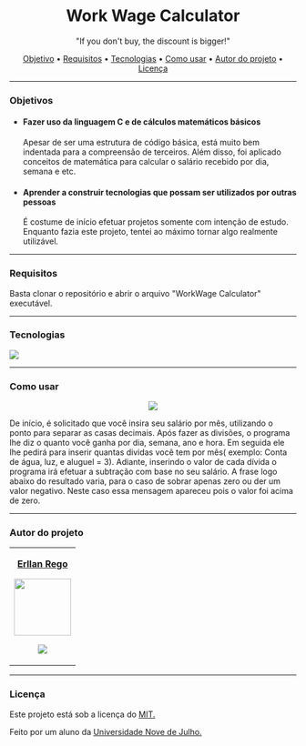 <h1 align="center">Work Wage Calculator</h1>

<p align="center">"If you don't buy, the discount is bigger!"</p>

<p align="center">
   <a href="#objetivos">Objetivo</a> •
   <a href="#requisitos">Requisitos</a> •
   <a href="#tecnologias">Tecnologias</a> • 
   <a href="#comousar">Como usar</a> •
   <a href="#autor">Autor do projeto</a> • 
   <a href="#licenca">Licença</a>
</p>

<hr>

<h3 id="objetivos">Objetivos</h3>
<ul>
 <li>
  <h4>Fazer uso da linguagem C e de cálculos matemáticos básicos</h4>
  <p>Apesar de ser uma estrutura de código básica, está muito bem indentada para a compreensão de
  terceiros. Além disso, foi aplicado conceitos de matemática para calcular o salário recebido por dia, semana e etc.</p>
 </li>
 
 <li>
  <h4>Aprender a construir tecnologias que possam ser utilizados por outras pessoas</h4>
 <p>É costume de início efetuar projetos somente com intenção de estudo. Enquanto fazia este projeto, tentei ao máximo 
 tornar algo realmente utilizável.</p>
 </li>
</ul>

<hr>

<h3 id="requisitos">Requisitos</h3>
<p> Basta clonar o repositório e abrir o arquivo "WorkWage Calculator" executável.</p>
<hr>
    
<h3 id="tecnologias">Tecnologias</h3>

<a href="#"><img src="https://img.shields.io/badge/C-00599C?style=for-the-badge&logo=c&logoColor=white"></a>

<hr>
<h3 id="comousar">Como usar</h3>
<p align="center";> <img src="prints/interface-inteira.png"</p>
<p> De início, é solicitado que você insira seu salário por mês, utilizando o ponto para separar as casas decimais.
   Após fazer as divisões, o programa lhe diz o quanto você ganha por dia, semana, ano e hora.
   Em seguida ele lhe pedirá para inserir quantas dividas você tem por mês( exemplo: Conta de água, luz, e aluguel = 3). Adiante, inserindo o valor de cada dívida o programa irá efetuar a subtração com base no seu salário.
   A frase logo abaixo do resultado varia, para o caso de sobrar apenas zero ou der um valor negativo. Neste caso essa mensagem apareceu pois o valor foi acima de zero.
   </p>
<hr>

<h3 id="autor">Autor do projeto</h3>
<table>
  <tr> 
   <td>
    <p align="center";><strong><a href="https://github.com/ErllanRego">Erllan Rego</a></strong></p>
    <p align="center";><a href="https://github.com/ErllanRego"><img width="100px"; src="https://avatars.githubusercontent.com/u/69881545?v=4"></a></p>
    <p align="center";><a href="https://www.linkedin.com/in/erllanrego/"> <img src="https://img.shields.io/badge/LinkedIn-0077B5?style=for-the-badge&logo=linkedin&logoColor=white"></a></p>
   </td>
 </tr>
</table>

<hr>

<h3 id="licenca">Licença</h3>
<p>Este projeto está sob a licença do <a href="https://github.com/ErllanRego/DropZone-Technology/blob/main/LICENSE">MIT.</a>
<p>Feito por um aluno da <a href="https://www.uninove.br/">Universidade Nove de Julho.</a>
